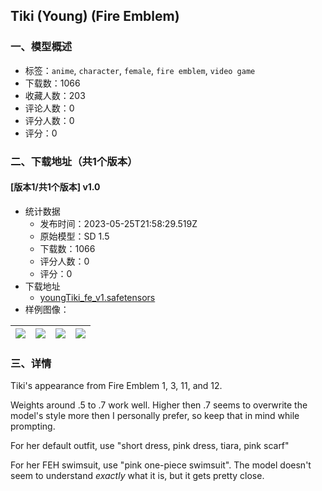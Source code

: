 ## Tiki (Young) (Fire Emblem)
### 一、模型概述

- 标签：`anime`, `character`, `female`, `fire emblem`, `video game`
- 下载数：1066
- 收藏人数：203
- 评论人数：0
- 评分人数：0
- 评分：0

### 二、下载地址（共1个版本）

#### [版本1/共1个版本] v1.0

- 统计数据
  - 发布时间：2023-05-25T21:58:29.519Z
  - 原始模型：SD 1.5
  - 下载数：1066
  - 评分人数：0
  - 评分：0
- 下载地址
  - [youngTiki_fe_v1.safetensors](https://civitai.com/api/download/models/81141)
- 样例图像：

| <img src="https://image.civitai.com/xG1nkqKTMzGDvpLrqFT7WA/b39db56f-61d2-434e-b47d-112e5acb61c3/width=450/911660.jpeg" /> | <img src="https://image.civitai.com/xG1nkqKTMzGDvpLrqFT7WA/6140b940-615f-447a-af93-15a49ed45da8/width=450/911663.jpeg" /> | <img src="https://image.civitai.com/xG1nkqKTMzGDvpLrqFT7WA/9dd15c8d-271c-4e9f-988e-3ead45b4fc3a/width=450/911665.jpeg" /> | <img src="https://image.civitai.com/xG1nkqKTMzGDvpLrqFT7WA/dc9478cc-805e-4864-8ebe-fdf90341d0bd/width=450/911668.jpeg" /> |
| ---- | ---- | ---- | ---- |


### 三、详情
<p>Tiki's appearance from Fire Emblem 1, 3, 11, and 12.</p><p></p><p>Weights around .5 to .7 work well. Higher then .7 seems to overwrite the model's style more then I personally prefer, so keep that in mind while prompting.</p><p></p><p>For her default outfit, use "short dress, pink dress, tiara, pink scarf"</p><p>For her FEH swimsuit, use "pink one-piece swimsuit". The model doesn't seem to understand <em>exactly</em> what it is, but it gets pretty close.</p>